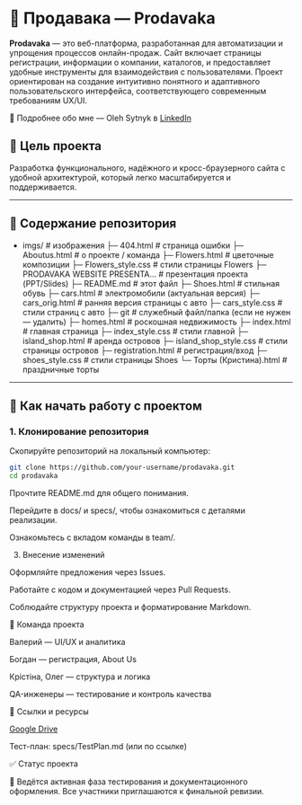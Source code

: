 # 🛒 Продавака — Prodavaka

**Prodavaka** — это веб-платформа, разработанная для автоматизации и упрощения процессов онлайн-продаж. Сайт включает страницы регистрации, информации о компании, каталогов, и предоставляет удобные инструменты для взаимодействия с пользователями. Проект ориентирован на создание интуитивно понятного и адаптивного пользовательского интерфейса, соответствующего современным требованиям UX/UI.

👤 Подробнее обо мне — Oleh Sytnyk в [LinkedIn](https://www.linkedin.com/in/oleh-sytnyk/)

## 🎯 Цель проекта

Разработка функционального, надёжного и кросс-браузерного сайта с удобной архитектурой, который легко масштабируется и поддерживается.

---

## 📁 Содержание репозитория

- imgs/ # изображения
├─ 404.html # страница ошибки
├─ Aboutus.html # о проекте / команда
├─ Flowers.html # цветочные композиции
├─ Flowers_style.css # стили страницы Flowers
├─ PRODAVAKA WEBSITE PRESENTA… # презентация проекта (PPT/Slides)
├─ README.md # этот файл
├─ Shoes.html # стильная обувь
├─ cars.html # электромобили (актуальная версия)
├─ cars_orig.html # ранняя версия страницы с авто
├─ cars_style.css # стили страниц с авто
├─ git # служебный файл/папка (если не нужен — удалить)
├─ homes.html # роскошная недвижимость
├─ index.html # главная страница
├─ index_style.css # стили главной
├─ island_shop.html # аренда островов
├─ island_shop_style.css # стили страницы островов
├─ registration.html # регистрация/вход
├─ shoes_style.css # стили страницы Shoes
└─ Торты (Кристина).html # праздничные торты
---

## 🚀 Как начать работу с проектом

### 1. Клонирование репозитория

Скопируйте репозиторий на локальный компьютер:

```bash
git clone https://github.com/your-username/prodavaka.git
cd prodavaka

```
Прочтите README.md для общего понимания.

Перейдите в docs/ и specs/, чтобы ознакомиться с деталями реализации.

Ознакомьтесь с вкладом команды в team/.

3. Внесение изменений

Оформляйте предложения через Issues.

Работайте с кодом и документацией через Pull Requests.

Соблюдайте структуру проекта и форматирование Markdown.

👥 Команда проекта

Валерий — UI/UX и аналитика

Богдан — регистрация, About Us

Крістіна, Олег — структура и логика

QA-инженеры — тестирование и контроль качества

📎 Ссылки и ресурсы

[Google Drive](https://docs.google.com/spreadsheets/d/1VAtnIbnlMPsIIS0R-l7mVny9KNQosNRG/edit?usp=sharing&ouid=115560211216246530723&rtpof=true&sd=true)


Тест-план: specs/TestPlan.md (или по ссылке)

✅ Статус проекта

📌 Ведётся активная фаза тестирования и документационного оформления. Все участники приглашаются к финальной ревизии.

